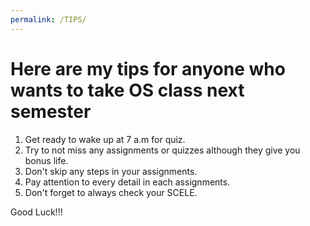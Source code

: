 ```yaml
---
permalink: /TIPS/
---
```


# Here are my tips for anyone who wants to take OS class next semester

1. Get ready to wake up at 7 a.m for quiz.
2. Try to not miss any assignments or quizzes although they give you bonus life.
3. Don't skip any steps in your assignments.
4. Pay attention to every detail in each assignments.
5. Don't forget to always check your SCELE.

Good Luck!!!

